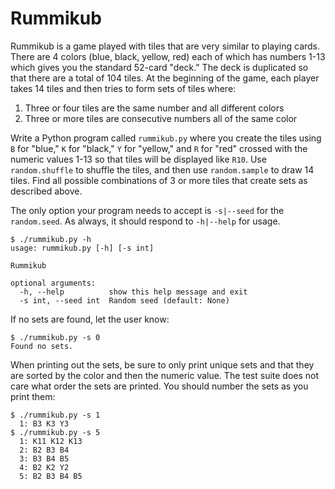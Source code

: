 # Rummikub

Rummikub is a game played with tiles that are very similar to playing cards. There are 4 colors (blue, black, yellow, red) each of which has numbers 1-13 which gives you the standard 52-card "deck." The deck is duplicated so that there are a total of 104 tiles. At the beginning of the game, each player takes 14 tiles and then tries to form sets of tiles where:

1. Three or four tiles are the same number and all different colors
2. Three or more tiles are consecutive numbers all of the same color

Write a Python program called `rummikub.py` where you create the tiles using `B` for "blue," `K` for "black," `Y` for "yellow," and `R` for "red" crossed with the numeric values 1-13 so that tiles will be displayed like `R10`. Use `random.shuffle` to shuffle the tiles, and then use `random.sample` to draw 14 tiles. Find all possible combinations of 3 or more tiles that create sets as described above. 

The only option your program needs to accept is `-s|--seed` for the `random.seed`. As always, it should respond to `-h|--help` for usage.

````
$ ./rummikub.py -h
usage: rummikub.py [-h] [-s int]

Rummikub

optional arguments:
  -h, --help          show this help message and exit
  -s int, --seed int  Random seed (default: None)
````

If no sets are found, let the user know:

````
$ ./rummikub.py -s 0
Found no sets.
````

When printing out the sets, be sure to only print unique sets and that they are sorted by the color and then the numeric value. The test suite does not care what order the sets are printed. You should number the sets as you print them:

````
$ ./rummikub.py -s 1
  1: B3 K3 Y3
$ ./rummikub.py -s 5
  1: K11 K12 K13
  2: B2 B3 B4
  3: B3 B4 B5
  4: B2 K2 Y2
  5: B2 B3 B4 B5
````
